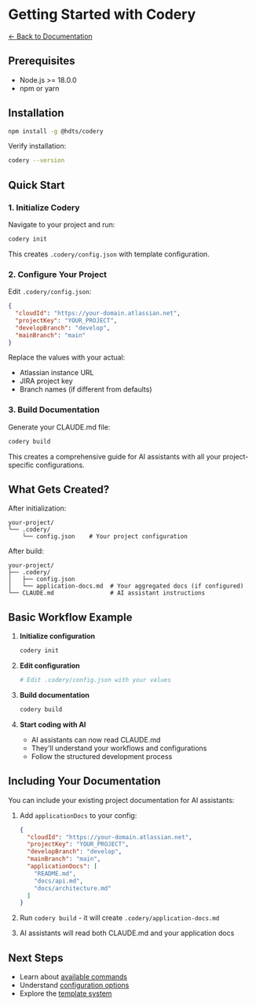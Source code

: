 # Getting Started with Codery

[← Back to Documentation](./README.md)

## Prerequisites

- Node.js >= 18.0.0
- npm or yarn

## Installation

```bash
npm install -g @hdts/codery
```

Verify installation:
```bash
codery --version
```

## Quick Start

### 1. Initialize Codery

Navigate to your project and run:

```bash
codery init
```

This creates `.codery/config.json` with template configuration.

### 2. Configure Your Project

Edit `.codery/config.json`:

```json
{
  "cloudId": "https://your-domain.atlassian.net",
  "projectKey": "YOUR_PROJECT",
  "developBranch": "develop",
  "mainBranch": "main"
}
```

Replace the values with your actual:
- Atlassian instance URL
- JIRA project key
- Branch names (if different from defaults)

### 3. Build Documentation

Generate your CLAUDE.md file:

```bash
codery build
```

This creates a comprehensive guide for AI assistants with all your project-specific configurations.

## What Gets Created?

After initialization:
```
your-project/
└── .codery/
    └── config.json    # Your project configuration
```

After build:
```
your-project/
├── .codery/
│   ├── config.json
│   └── application-docs.md  # Your aggregated docs (if configured)
└── CLAUDE.md                # AI assistant instructions
```

## Basic Workflow Example

1. **Initialize configuration**
   ```bash
   codery init
   ```

2. **Edit configuration**
   ```bash
   # Edit .codery/config.json with your values
   ```

3. **Build documentation**
   ```bash
   codery build
   ```

4. **Start coding with AI**
   - AI assistants can now read CLAUDE.md
   - They'll understand your workflows and configurations
   - Follow the structured development process

## Including Your Documentation

You can include your existing project documentation for AI assistants:

1. Add `applicationDocs` to your config:
   ```json
   {
     "cloudId": "https://your-domain.atlassian.net",
     "projectKey": "YOUR_PROJECT",
     "developBranch": "develop",
     "mainBranch": "main",
     "applicationDocs": [
       "README.md",
       "docs/api.md",
       "docs/architecture.md"
     ]
   }
   ```

2. Run `codery build` - it will create `.codery/application-docs.md`

3. AI assistants will read both CLAUDE.md and your application docs

## Next Steps

- Learn about [available commands](./commands.md)
- Understand [configuration options](./configuration.md)
- Explore the [template system](./templates.md)